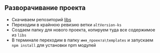 ## Разворачивание проекта

* Скачиваем репозиторий [libs](http://hg.turbodevelopers.com/turbo/libs)
* Переходим в крайнюю ревизию ветки `altVersion-ks`
* Создаем папку для нового проекта, копируем туда все содержимое из `libs`
* В терминале переходим в папку `имя_проекта\templates` и запускаем `npm install` для установки npm модулей